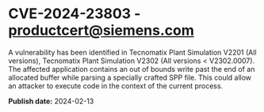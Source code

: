 # CVE-2024-23803 - productcert@siemens.com

A vulnerability has been identified in Tecnomatix Plant Simulation V2201 (All versions), Tecnomatix Plant Simulation V2302 (All versions < V2302.0007). The affected application contains an out of bounds write past the end of an allocated buffer while parsing a specially crafted SPP file. This could allow an attacker to execute code in the context of the current process.

**Publish date:** 2024-02-13
